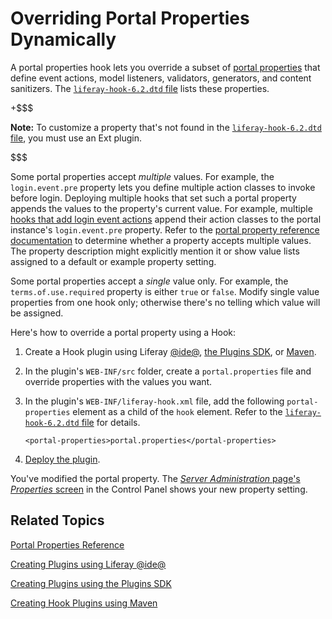 # Overriding Portal Properties Dynamically [](id=overriding-portal-properties-dynamically)

A portal properties hook lets you override a subset of
[portal properties](@platform-ref@/6.2/propertiesdoc/portal.properties.html)
that define event actions, model listeners, validators, generators, and content
sanitizers. The 
[`liferay-hook-6.2.dtd` file](@platform-ref@/6.2/definitions/liferay-hook_6_2_0.dtd.html)
lists these properties. 

+$$$

**Note:** To customize a property that's not found in the 
[`liferay-hook-6.2.dtd` file](@platform-ref@/6.2/definitions/liferay-hook_6_2_0.dtd.html), you must use an Ext plugin. 

$$$

Some portal properties accept *multiple* values. For example, the
`login.event.pre` property lets you define multiple action classes to invoke
before login. Deploying multiple hooks that set such a portal property appends
the values to the property's current value. For example, multiple 
[hooks that add login event actions](/develop/tutorials/-/knowledge_base/6-2/performing-a-custom-action-using-a-hook)
append their action classes to the portal instance's `login.event.pre`
property. Refer to the
[portal property reference documentation](@platform-ref@/6.2/propertiesdoc/portal.properties.html)
to determine whether a property accepts multiple values. The property
description might explicitly mention it or show value lists assigned to a
default or example property setting. 

Some portal properties accept a
*single* value only. For example, the `terms.of.use.required` property is either `true` or
`false`. Modify single value properties from one hook only; otherwise there's no telling which value will be assigned.  

Here's how to override a portal property using a Hook:

1.  Create a Hook plugin using Liferay
[@ide@](/develop/tutorials/-/knowledge_base/6-2/creating-projects-using-the-new-project-wizard),
[the Plugins SDK](/develop/tutorials/-/knowledge_base/6-2/using-the-plugins-sdk),
or
[Maven](/develop/tutorials/-/knowledge_base/6-2/developing-liferay-hook-plugins-with-maven).

2.  In the plugin's `WEB-INF/src` folder, create a `portal.properties` file and
    override properties with the values you want.  

3.  In the plugin's `WEB-INF/liferay-hook.xml` file, add the following
    `portal-properties` element  as a child of the `hook` element. Refer to the
    [`liferay-hook-6.2.dtd` file](@platform-ref@/6.2/definitions/liferay-hook_6_2_0.dtd.html)
    for details.

        <portal-properties>portal.properties</portal-properties>

4.  [Deploy the plugin](/develop/tutorials/-/knowledge_base/6-2/deploying-plugins-to-a-local-portal-instance). 

You've modified the portal property. The
[*Server Administration* page's *Properties* screen](/discover/portal/-/knowledge_base/6-2/server-administration)
in the Control Panel shows your new property setting. 

## Related Topics [](id=related-topics)

[Portal Properties Reference](@platform-ref@/6.2/propertiesdoc/portal.properties.html)

[Creating Plugins using Liferay @ide@](/develop/tutorials/-/knowledge_base/6-2/creating-projects-using-the-new-project-wizard)

[Creating Plugins using the Plugins SDK](/develop/tutorials/-/knowledge_base/6-2/using-the-plugins-sdk)

[Creating Hook Plugins using Maven](/develop/tutorials/-/knowledge_base/6-2/developing-liferay-hook-plugins-with-maven)
